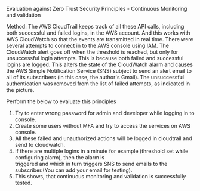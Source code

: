 Evaluation against Zero Trust Security Principles - Continuous Monitoring and validation

Method: The AWS CloudTrail keeps track of all these API calls, including both successful and failed logins, in the AWS account. And this works with AWS CloudWatch so that the events are transmitted in real time. 
There were several attempts to connect in to the AWS console using IAM. The CloudWatch alert goes off when the threshold is reached, but only for unsuccessful login attempts. This is because both failed and successful logins are logged. This alters the state of the CloudWatch alarm and causes the AWS Simple Notification Service (SNS) subject to send an alert email to all of its subscribers (in this case, the author's Gmail). The unsuccessful authentication was removed from the list of failed attempts, as indicated in the picture.   

Perform the below to evaluate this principles
1. Try to enter wrong password for admin and developer while logging in to console.
2. Create some users without MFA and try to access the services on AWS console.
3. All these failed and unauthorized actions will be logged in cloudtrail and send to cloudwatch.
4. If there are multiple logins in a minute for example (threshold set while configuring alarm), then the alarm is  
   triggered and which in turn triggers SNS to send emails to the subscriber.(You can add your email for testing).
5. This shows, that continuous monitoring and validation is successfully tested.


